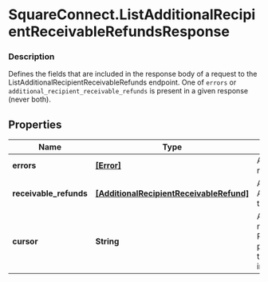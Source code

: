 # SquareConnect.ListAdditionalRecipientReceivableRefundsResponse

### Description

Defines the fields that are included in the response body of a request to the ListAdditionalRecipientReceivableRefunds endpoint.  One of `errors` or `additional_recipient_receivable_refunds` is present in a given response (never both).

## Properties
Name | Type | Description | Notes
------------ | ------------- | ------------- | -------------
**errors** | [**[Error]**](Error.md) | Any errors that occurred during the request. | [optional] 
**receivable_refunds** | [**[AdditionalRecipientReceivableRefund]**](AdditionalRecipientReceivableRefund.md) | An array of AdditionalRecipientReceivableRefunds that match your query. | [optional] 
**cursor** | **String** | A pagination cursor for retrieving the next set of results, if any remain. Provide this value as the &#x60;cursor&#x60; parameter in a subsequent request to this endpoint.  See [Pagination](/basics/api101/pagination) for more information. | [optional] 


